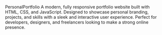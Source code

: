 PersonalPortfolio
A modern, fully responsive portfolio website built with HTML, CSS, and JavaScript. Designed to showcase personal branding, projects, and skills with a sleek and interactive user experience. Perfect for developers, designers, and freelancers looking to make a strong online presence.
